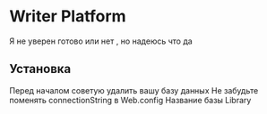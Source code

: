 # Writer Platform
Я не уверен готово или нет , но надеюсь что да

## Установка
Перед началом советую удалить вашу базу данных 
Не забудьте поменять connectionString в Web.config
Название базы Library

